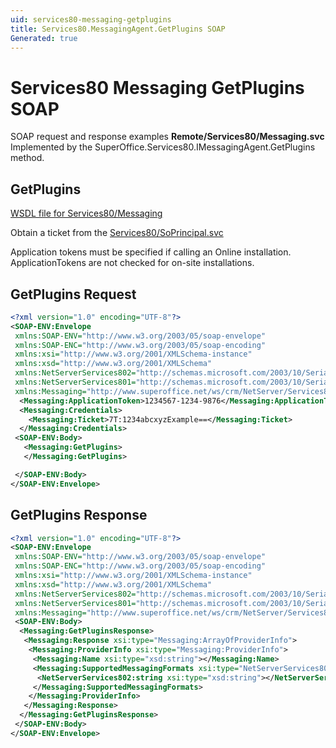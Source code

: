 ```yaml
---
uid: services80-messaging-getplugins
title: Services80.MessagingAgent.GetPlugins SOAP
Generated: true
---
```


# Services80 Messaging GetPlugins SOAP

SOAP request and response examples **Remote/Services80/Messaging.svc**
Implemented by the <see cref="M:SuperOffice.Services80.IMessagingAgent.GetPlugins">SuperOffice.Services80.IMessagingAgent.GetPlugins</see> method.

## GetPlugins






[WSDL file for Services80/Messaging](../Services80-Messaging.md)

Obtain a ticket from the [Services80/SoPrincipal.svc](../SoPrincipal/index.md)

Application tokens must be specified if calling an Online installation. ApplicationTokens are not checked for on-site installations.

## GetPlugins Request

```xml
<?xml version="1.0" encoding="UTF-8"?>
<SOAP-ENV:Envelope
 xmlns:SOAP-ENV="http://www.w3.org/2003/05/soap-envelope"
 xmlns:SOAP-ENC="http://www.w3.org/2003/05/soap-encoding"
 xmlns:xsi="http://www.w3.org/2001/XMLSchema-instance"
 xmlns:xsd="http://www.w3.org/2001/XMLSchema"
 xmlns:NetServerServices802="http://schemas.microsoft.com/2003/10/Serialization/Arrays"
 xmlns:NetServerServices801="http://schemas.microsoft.com/2003/10/Serialization/"
 xmlns:Messaging="http://www.superoffice.net/ws/crm/NetServer/Services80">
  <Messaging:ApplicationToken>1234567-1234-9876</Messaging:ApplicationToken>
  <Messaging:Credentials>
    <Messaging:Ticket>7T:1234abcxyzExample==</Messaging:Ticket>
  </Messaging:Credentials>
 <SOAP-ENV:Body>
   <Messaging:GetPlugins>
   </Messaging:GetPlugins>

 </SOAP-ENV:Body>
</SOAP-ENV:Envelope>

```


## GetPlugins Response

```xml
<?xml version="1.0" encoding="UTF-8"?>
<SOAP-ENV:Envelope
 xmlns:SOAP-ENV="http://www.w3.org/2003/05/soap-envelope"
 xmlns:SOAP-ENC="http://www.w3.org/2003/05/soap-encoding"
 xmlns:xsi="http://www.w3.org/2001/XMLSchema-instance"
 xmlns:xsd="http://www.w3.org/2001/XMLSchema"
 xmlns:NetServerServices802="http://schemas.microsoft.com/2003/10/Serialization/Arrays"
 xmlns:NetServerServices801="http://schemas.microsoft.com/2003/10/Serialization/"
 xmlns:Messaging="http://www.superoffice.net/ws/crm/NetServer/Services80">
 <SOAP-ENV:Body>
  <Messaging:GetPluginsResponse>
   <Messaging:Response xsi:type="Messaging:ArrayOfProviderInfo">
    <Messaging:ProviderInfo xsi:type="Messaging:ProviderInfo">
     <Messaging:Name xsi:type="xsd:string"></Messaging:Name>
     <Messaging:SupportedMessagingFormats xsi:type="NetServerServices802:ArrayOfstring">
      <NetServerServices802:string xsi:type="xsd:string"></NetServerServices802:string>
     </Messaging:SupportedMessagingFormats>
    </Messaging:ProviderInfo>
   </Messaging:Response>
  </Messaging:GetPluginsResponse>
 </SOAP-ENV:Body>
</SOAP-ENV:Envelope>

```

